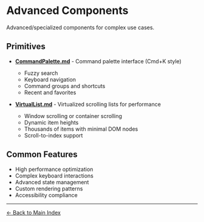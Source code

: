 # Advanced Components

Advanced/specialized components for complex use cases.

## Primitives

- **[CommandPalette.md](./CommandPalette.md)** - Command palette interface (Cmd+K style)
  - Fuzzy search
  - Keyboard navigation
  - Command groups and shortcuts
  - Recent and favorites

- **[VirtualList.md](./VirtualList.md)** - Virtualized scrolling lists for performance
  - Window scrolling or container scrolling
  - Dynamic item heights
  - Thousands of items with minimal DOM nodes
  - Scroll-to-index support

## Common Features

- High performance optimization
- Complex keyboard interactions
- Advanced state management
- Custom rendering patterns
- Accessibility compliance

---

[← Back to Main Index](../README.md)
